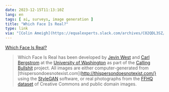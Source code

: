 ```yaml
---
date: 2023-12-15T11:13:10Z
lang: en
tags: [ ai, surveys, image generation ]
title: "Which Face Is Real?"
type: link
via: "[Colin Ameigh](https://equalexperts.slack.com/archives/C02QDL3SZ/p1702476480212479)"
---
```


[Which Face Is Real?](https://www.whichfaceisreal.com/results.php?r=1&p=0&i1=37433.jpeg&i2=image-2019-02-18_080417.jpeg)

> Which Face Is Real has been developed by [Jevin West](http://www.jevinwest.org/) and [Carl Bergstrom](http://ctbergstrom.com/) at the [University of Washington](http://www.washington.edu/) as part of the [Calling Bullshit](http://callingbullshit.org/) project. All images are either computer-generated from [thispersondoesnotexist.com](http://thispersondoesnotexist.com/} using the [StyleGAN](https://github.com/NVlabs/stylegan) software, or real photographs from the [FFHQ dataset](https://github.com/NVlabs/ffhq-dataset) of Creative Commons and public domain images.
